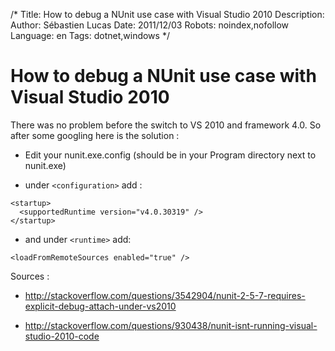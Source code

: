 /*
Title: How to debug a NUnit use case with Visual Studio 2010
Description: 
Author: Sébastien Lucas
Date: 2011/12/03
Robots: noindex,nofollow
Language: en
Tags: dotnet,windows
*/
# How to debug a NUnit use case with Visual Studio 2010

There was no problem before the switch to VS 2010 and framework 4.0. So after some googling here is the solution :

*	Edit your nunit.exe.config (should be in your Program directory next to nunit.exe)

*	under `<configuration>` add : 
```
<startup>
  <supportedRuntime version="v4.0.30319" />
</startup>
```

*	and under `<runtime>` add:
```
<loadFromRemoteSources enabled="true" />
```

Sources :

*	http://stackoverflow.com/questions/3542904/nunit-2-5-7-requires-explicit-debug-attach-under-vs2010

*	http://stackoverflow.com/questions/930438/nunit-isnt-running-visual-studio-2010-code

